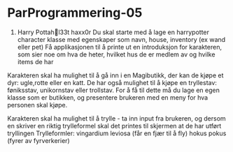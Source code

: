 # ParProgrammering-05
1) Harry Pottah🥳l33t haxx0r
Du skal starte med å lage en harrypotter character klasse med egenskaper som navn, house, inventory (ex wand eller pet)
Få applikasjonen til å printe ut en introduksjon for karakteren, som sier noe om hva de heter, hvilket hus de er medlem av og hvilke items de har

Karakteren skal ha mulighet til å gå inn i en Magibutikk, der kan de kjøpe et dyr:  ugle,rotte eller en katt. 
De har også mulighet til å kjøpe en tryllestav: føniksstav, unikornstav eller trollstav. For å få til dette må du lage en egen klasse som er butikken, og presentere brukeren med en meny for hva personen skal kjøpe.

Karakteren skal ha mulighet til å trylle - ta inn input fra brukeren, og dersom en skriver en riktig trylleformel skal det printes til skjermen at de har utført tryllingen
Trylleformler: 
vingardium leviosa (får en fjær til å fly)
hokus pokus (fyrer av fyrverkerier)
